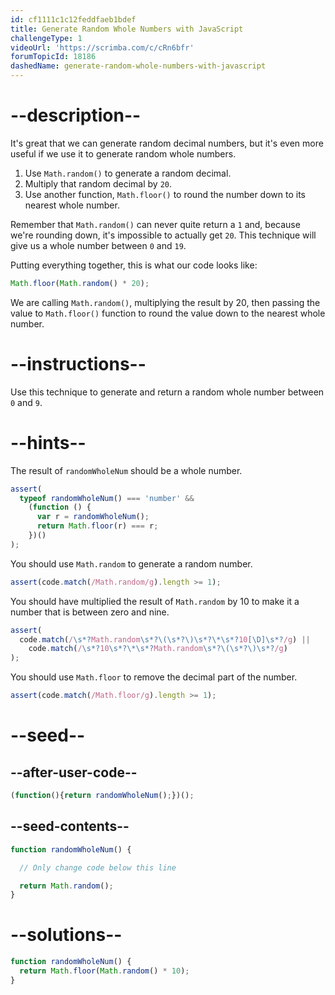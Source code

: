 ```yaml
---
id: cf1111c1c12feddfaeb1bdef
title: Generate Random Whole Numbers with JavaScript
challengeType: 1
videoUrl: 'https://scrimba.com/c/cRn6bfr'
forumTopicId: 18186
dashedName: generate-random-whole-numbers-with-javascript
---
```


# --description--

It's great that we can generate random decimal numbers, but it's even more useful if we use it to generate random whole numbers.

<ol><li>Use <code>Math.random()</code> to generate a random decimal.</li><li>Multiply that random decimal by <code>20</code>.</li><li>Use another function, <code>Math.floor()</code> to round the number down to its nearest whole number.</li></ol>

Remember that `Math.random()` can never quite return a `1` and, because we're rounding down, it's impossible to actually get `20`. This technique will give us a whole number between `0` and `19`.

Putting everything together, this is what our code looks like:

```js
Math.floor(Math.random() * 20);
```

We are calling `Math.random()`, multiplying the result by 20, then passing the value to `Math.floor()` function to round the value down to the nearest whole number.

# --instructions--

Use this technique to generate and return a random whole number between `0` and `9`.

# --hints--

The result of `randomWholeNum` should be a whole number.

```js
assert(
  typeof randomWholeNum() === 'number' &&
    (function () {
      var r = randomWholeNum();
      return Math.floor(r) === r;
    })()
);
```

You should use `Math.random` to generate a random number.

```js
assert(code.match(/Math.random/g).length >= 1);
```

You should have multiplied the result of `Math.random` by 10 to make it a number that is between zero and nine.

```js
assert(
  code.match(/\s*?Math.random\s*?\(\s*?\)\s*?\*\s*?10[\D]\s*?/g) ||
    code.match(/\s*?10\s*?\*\s*?Math.random\s*?\(\s*?\)\s*?/g)
);
```

You should use `Math.floor` to remove the decimal part of the number.

```js
assert(code.match(/Math.floor/g).length >= 1);
```

# --seed--

## --after-user-code--

```js
(function(){return randomWholeNum();})();
```

## --seed-contents--

```js
function randomWholeNum() {

  // Only change code below this line

  return Math.random();
}
```

# --solutions--

```js
function randomWholeNum() {
  return Math.floor(Math.random() * 10);
}
```